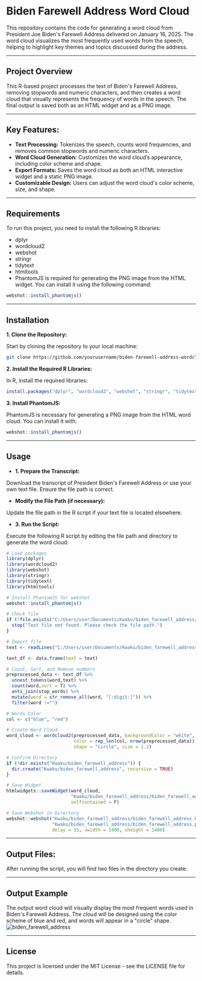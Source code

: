 # Biden Farewell Address Word Cloud

This repository contains the code for generating a word cloud from President Joe Biden's Farewell Address delivered on January 16, 2025. The word cloud visualizes the most frequently used words from the speech, helping to highlight key themes and topics discussed during the address.

---

## Project Overview

This R-based project processes the text of Biden's Farewell Address, removing stopwords and numeric characters, and then creates a word cloud that visually represents the frequency of words in the speech. The final output is saved both as an HTML widget and as a PNG image.

---

## Key Features:
- **Text Processing:** Tokenizes the speech, counts word frequencies, and removes common stopwords and numeric characters.
- **Word Cloud Generation:** Customizes the word cloud’s appearance, including color scheme and shape.
- **Export Formats:** Saves the word cloud as both an HTML interactive widget and a static PNG image.
- **Customizable Design:** Users can adjust the word cloud's color scheme, size, and shape.

---

## Requirements
To run this project, you need to install the following R libraries:

- dplyr
- wordcloud2
- webshot
- stringr
- tidytext
- htmltools
- PhantomJS is required for generating the PNG image from the HTML widget. You can install it using the following command:

```r
webshot::install_phantomjs()
```

---

## Installation
**1. Clone the Repository:**

Start by cloning the repository to your local machine:

```bash
git clone https://github.com/yourusername/biden-farewell-address-wordcloud.git
```
**2. Install the Required R Libraries:**

In R, install the required libraries:

```r
install.packages("dplyr", "wordcloud2", "webshot", "stringr", "tidytext", "htmltools"))
```
**3. Install PhantomJS:**

PhantomJS is necessary for generating a PNG image from the HTML word cloud. You can install it with:

```r
webshot::install_phantomjs()
```

---

## Usage
- **1. Prepare the Transcript:**

Download the transcript of President Biden's Farewell Address or use your own text file. Ensure the file path is correct.

- **Modify the File Path (if necessary):**

Update the file path in the R script if your text file is located elsewhere.

- **3. Run the Script:**

Execute the following R script by editing the file path and directory to generate the word cloud:

```r
# Load packages
library(dplyr)
library(wordcloud2)
library(webshot)
library(stringr)
library(tidytext)
library(htmltools)

# Install PhantomJS for webshot
webshot::install_phantomjs()

# Check file
if (!file.exists("C:/Users/user/Documents/Kwaku/biden_farewell_address/biden_farewell_address.txt")) {
  stop("Text file not found. Please check the file path.")
}

# Import file
text <- readLines("C:/Users/user/Documents/Kwaku/biden_farewell_address/biden_farewell_address.txt")

text_df <- data.frame(text = text)

# Count, Sort, and Remove numbers
preprocessed_data <- text_df %>%
  unnest_tokens(word,text) %>%
  count(word,sort = T) %>%
  anti_join(stop_words) %>%
  mutate(word = str_remove_all(word, "[:digit:]")) %>%
  filter(word !="")

# Words Color
col <- c("blue", "red")

# Create Word Cloud
word_cloud <- wordcloud2(preprocessed_data, backgroundColor = "white",
                         color = rep_len(col, nrow(preprocessed_data)),
                         shape = "circle", size = 1.2)

# Confirm Directory
if (!dir.exists("Kwaku/biden_farewell_address")) {
  dir.create("Kwaku/biden_farewell_address", recursive = TRUE)
}

# Save Widget
htmlwidgets::saveWidget(word_cloud,
                        "Kwaku/biden_farewell_address/biden_farewell_address.html",
                        selfcontained = F)

# Save Webshot in Directory
webshot::webshot("Kwaku/biden_farewell_address/biden_farewell_address.html",
                 "Kwaku/biden_farewell_address/biden_farewell_address.png",
                 delay = 15, vwidth = 1400, vheight = 1400)
```

---

## Output Files:

After running the script, you will find two files in the directory you create:

---

## Output Example
The output word cloud will visually display the most frequent words used in Biden's Farewell Address. The cloud will be designed using the color scheme of blue and red, and words will appear in a "circle" shape.
![biden_farewell_address](https://github.com/user-attachments/assets/4341ec7c-8cf5-4006-996f-6c27562733f3)

---

## License
This project is licensed under the MIT License - see the LICENSE file for details.
